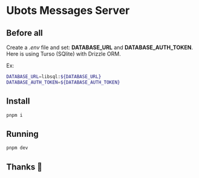 # Ubots Messages Server

## Before all

Create a *.env* file and set: **DATABASE_URL** and **DATABASE_AUTH_TOKEN**. Here is using Turso (SQlite) with Drizzle ORM.

Ex:
```bash
DATABASE_URL=libsql:${DATABASE_URL}
DATABASE_AUTH_TOKEN=${DATABASE_AUTH_TOKEN}
```
 
## Install

```bash
pnpm i
```

## Running

```bash
pnpm dev
```

## Thanks 🐹

